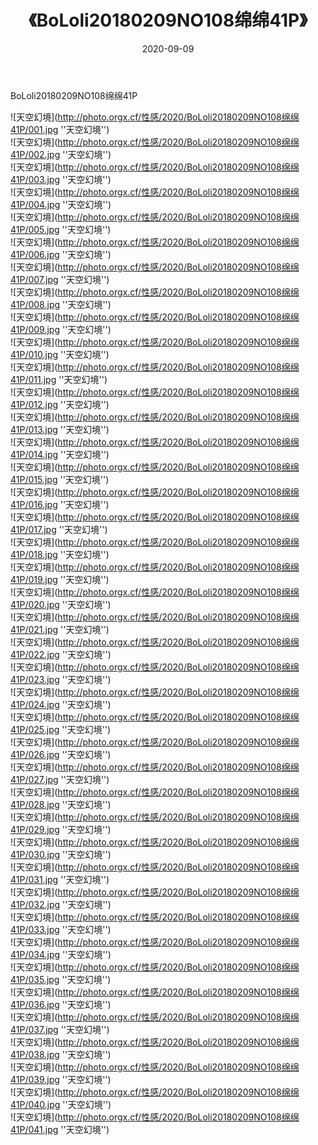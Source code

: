 ﻿---
layout: post
title:  《BoLoli20180209NO108绵绵41P》
date:   2020-09-09
image: http://photo.orgx.cf/性感/2020/BoLoli20180209NO108绵绵41P/000.jpg
categories: [美女, 性感, 泳衣]
---

BoLoli20180209NO108绵绵41P



![天空幻境](http://photo.orgx.cf/性感/2020/BoLoli20180209NO108绵绵41P/001.jpg ''天空幻境'') <br>
![天空幻境](http://photo.orgx.cf/性感/2020/BoLoli20180209NO108绵绵41P/002.jpg ''天空幻境'') <br>
![天空幻境](http://photo.orgx.cf/性感/2020/BoLoli20180209NO108绵绵41P/003.jpg ''天空幻境'') <br>
![天空幻境](http://photo.orgx.cf/性感/2020/BoLoli20180209NO108绵绵41P/004.jpg ''天空幻境'') <br>
![天空幻境](http://photo.orgx.cf/性感/2020/BoLoli20180209NO108绵绵41P/005.jpg ''天空幻境'') <br>
![天空幻境](http://photo.orgx.cf/性感/2020/BoLoli20180209NO108绵绵41P/006.jpg ''天空幻境'') <br>
![天空幻境](http://photo.orgx.cf/性感/2020/BoLoli20180209NO108绵绵41P/007.jpg ''天空幻境'') <br>
![天空幻境](http://photo.orgx.cf/性感/2020/BoLoli20180209NO108绵绵41P/008.jpg ''天空幻境'') <br>
![天空幻境](http://photo.orgx.cf/性感/2020/BoLoli20180209NO108绵绵41P/009.jpg ''天空幻境'') <br>
![天空幻境](http://photo.orgx.cf/性感/2020/BoLoli20180209NO108绵绵41P/010.jpg ''天空幻境'') <br>
![天空幻境](http://photo.orgx.cf/性感/2020/BoLoli20180209NO108绵绵41P/011.jpg ''天空幻境'') <br>
![天空幻境](http://photo.orgx.cf/性感/2020/BoLoli20180209NO108绵绵41P/012.jpg ''天空幻境'') <br>
![天空幻境](http://photo.orgx.cf/性感/2020/BoLoli20180209NO108绵绵41P/013.jpg ''天空幻境'') <br>
![天空幻境](http://photo.orgx.cf/性感/2020/BoLoli20180209NO108绵绵41P/014.jpg ''天空幻境'') <br>
![天空幻境](http://photo.orgx.cf/性感/2020/BoLoli20180209NO108绵绵41P/015.jpg ''天空幻境'') <br>
![天空幻境](http://photo.orgx.cf/性感/2020/BoLoli20180209NO108绵绵41P/016.jpg ''天空幻境'') <br>
![天空幻境](http://photo.orgx.cf/性感/2020/BoLoli20180209NO108绵绵41P/017.jpg ''天空幻境'') <br>
![天空幻境](http://photo.orgx.cf/性感/2020/BoLoli20180209NO108绵绵41P/018.jpg ''天空幻境'') <br>
![天空幻境](http://photo.orgx.cf/性感/2020/BoLoli20180209NO108绵绵41P/019.jpg ''天空幻境'') <br>
![天空幻境](http://photo.orgx.cf/性感/2020/BoLoli20180209NO108绵绵41P/020.jpg ''天空幻境'') <br>
![天空幻境](http://photo.orgx.cf/性感/2020/BoLoli20180209NO108绵绵41P/021.jpg ''天空幻境'') <br>
![天空幻境](http://photo.orgx.cf/性感/2020/BoLoli20180209NO108绵绵41P/022.jpg ''天空幻境'') <br>
![天空幻境](http://photo.orgx.cf/性感/2020/BoLoli20180209NO108绵绵41P/023.jpg ''天空幻境'') <br>
![天空幻境](http://photo.orgx.cf/性感/2020/BoLoli20180209NO108绵绵41P/024.jpg ''天空幻境'') <br>
![天空幻境](http://photo.orgx.cf/性感/2020/BoLoli20180209NO108绵绵41P/025.jpg ''天空幻境'') <br>
![天空幻境](http://photo.orgx.cf/性感/2020/BoLoli20180209NO108绵绵41P/026.jpg ''天空幻境'') <br>
![天空幻境](http://photo.orgx.cf/性感/2020/BoLoli20180209NO108绵绵41P/027.jpg ''天空幻境'') <br>
![天空幻境](http://photo.orgx.cf/性感/2020/BoLoli20180209NO108绵绵41P/028.jpg ''天空幻境'') <br>
![天空幻境](http://photo.orgx.cf/性感/2020/BoLoli20180209NO108绵绵41P/029.jpg ''天空幻境'') <br>
![天空幻境](http://photo.orgx.cf/性感/2020/BoLoli20180209NO108绵绵41P/030.jpg ''天空幻境'') <br>
![天空幻境](http://photo.orgx.cf/性感/2020/BoLoli20180209NO108绵绵41P/031.jpg ''天空幻境'') <br>
![天空幻境](http://photo.orgx.cf/性感/2020/BoLoli20180209NO108绵绵41P/032.jpg ''天空幻境'') <br>
![天空幻境](http://photo.orgx.cf/性感/2020/BoLoli20180209NO108绵绵41P/033.jpg ''天空幻境'') <br>
![天空幻境](http://photo.orgx.cf/性感/2020/BoLoli20180209NO108绵绵41P/034.jpg ''天空幻境'') <br>
![天空幻境](http://photo.orgx.cf/性感/2020/BoLoli20180209NO108绵绵41P/035.jpg ''天空幻境'') <br>
![天空幻境](http://photo.orgx.cf/性感/2020/BoLoli20180209NO108绵绵41P/036.jpg ''天空幻境'') <br>
![天空幻境](http://photo.orgx.cf/性感/2020/BoLoli20180209NO108绵绵41P/037.jpg ''天空幻境'') <br>
![天空幻境](http://photo.orgx.cf/性感/2020/BoLoli20180209NO108绵绵41P/038.jpg ''天空幻境'') <br>
![天空幻境](http://photo.orgx.cf/性感/2020/BoLoli20180209NO108绵绵41P/039.jpg ''天空幻境'') <br>
![天空幻境](http://photo.orgx.cf/性感/2020/BoLoli20180209NO108绵绵41P/040.jpg ''天空幻境'') <br>
![天空幻境](http://photo.orgx.cf/性感/2020/BoLoli20180209NO108绵绵41P/041.jpg ''天空幻境'') <br>